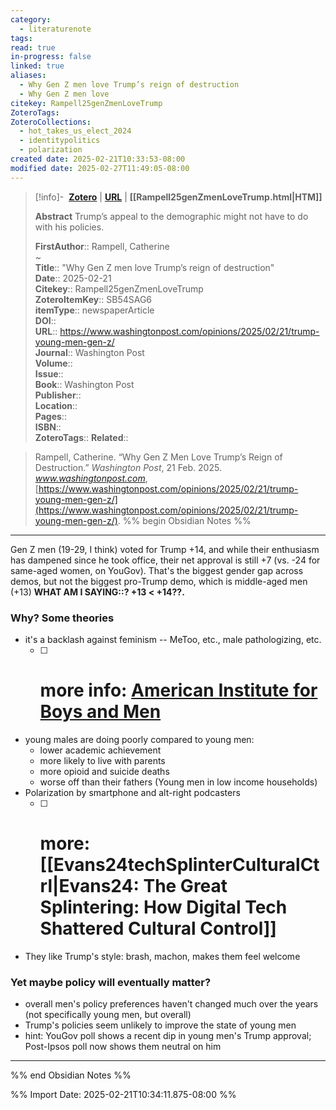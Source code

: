 ```yaml
---
category:
  - literaturenote
tags: 
read: true
in-progress: false
linked: true
aliases:
  - Why Gen Z men love Trump’s reign of destruction
  - Why Gen Z men love
citekey: Rampell25genZmenLoveTrump
ZoteroTags: 
ZoteroCollections:
  - hot_takes_us_elect_2024
  - identitypolitics
  - polarization
created date: 2025-02-21T10:33:53-08:00
modified date: 2025-02-27T11:49:05-08:00
---
```


> [!info]- &nbsp;[**Zotero**](zotero://select/library/items/SB54SAG6)   | [**URL**](https://www.washingtonpost.com/opinions/2025/02/21/trump-young-men-gen-z/) | **[[Rampell25genZmenLoveTrump.html|HTM]]**
>
> 
> **Abstract**
> Trump’s appeal to the demographic might not have to do with his policies.
> 
> 
> **FirstAuthor**:: Rampell, Catherine  
~    
> **Title**:: "Why Gen Z men love Trump’s reign of destruction"  
> **Date**:: 2025-02-21  
> **Citekey**:: Rampell25genZmenLoveTrump  
> **ZoteroItemKey**:: SB54SAG6  
> **itemType**:: newspaperArticle  
> **DOI**::   
> **URL**:: https://www.washingtonpost.com/opinions/2025/02/21/trump-young-men-gen-z/  
> **Journal**:: Washington Post  
> **Volume**::   
> **Issue**::   
> **Book**:: Washington Post  
> **Publisher**::   
> **Location**::    
> **Pages**::   
> **ISBN**::   
> **ZoteroTags**:: 
> **Related**:: 

> Rampell, Catherine. “Why Gen Z Men Love Trump’s Reign of Destruction.” _Washington Post_, 21 Feb. 2025. _www.washingtonpost.com_, [https://www.washingtonpost.com/opinions/2025/02/21/trump-young-men-gen-z/](https://www.washingtonpost.com/opinions/2025/02/21/trump-young-men-gen-z/).
%% begin Obsidian Notes %%
___

Gen Z men (19-29, I think) voted for Trump +14, and while their enthusiasm has dampened since he took office, their net approval is still +7 (vs. -24 for same-aged women, on YouGov).  That's the biggest gender gap across demos, but not the biggest pro-Trump demo, which is middle-aged men (+13) **WHAT AM I SAYING::? +13 < +14??.**

### Why? Some theories
- it's a backlash against feminism -- MeToo, etc., male pathologizing, etc.
	- [ ] # more info: [American Institute for Boys and Men](https://aibm.org/)
- young males are doing poorly compared to young men: 
	- lower academic achievement
	- more likely to live with parents
	- more opioid and suicide deaths
	- worse off than their fathers (Young men in low income households)
- Polarization by smartphone and alt-right podcasters
	- [ ] # more: [[Evans24techSplinterCulturalCtrl|Evans24: The Great Splintering: How Digital Tech Shattered Cultural Control]] 
- They like Trump's style: brash, machon, makes them feel welcome
### Yet maybe policy will eventually matter?
- overall men's policy preferences haven't changed much over the years (not specifically young men, but overall)
- Trump's policies seem unlikely to improve the state of young men
- hint: YouGov poll shows a recent dip in young men's Trump approval; Post-Ipsos poll now shows them neutral on him
___
%% end Obsidian Notes %%


%% Import Date: 2025-02-21T10:34:11.875-08:00 %%
